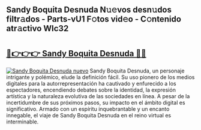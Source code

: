## Sandy Boquita Desnuda N𝚞𝚎vos desn𝚞dos filtr𝚊dos - Parts-vU1 F𝚘tos vid𝚎o - C𝚘ntenido atr𝚊ctivo WIc32

# <h2><a href="http://mb0abg.tromn.icu/?c=Sandy+Boquita+Desnuda">🔗👉👉👉 Sandy Boquita Desnuda 🔗🔗</a></h2>

[![Sandy Boquita Desnuda nuevo](https://i.imgur.com/pEAQMta.gif)](http://mb0abg.tromn.icu/?c=Sandy+Boquita+Desnuda)
Sandy Boquita Desnuda, un personaje intrigante y polémico, elude la definición fácil. Su uso pionero de los medios digitales para la autorrepresentación ha cautivado y enfurecido a los espectadores, encendiendo debates sobre la identidad, la expresión artística y la naturaleza evolutiva de las sociedades en línea. A pesar de la incertidumbre de sus próximos pasos, su impacto en el ámbito digital es significativo. Armado con un espíritu inquebrantable y un encanto innegable, el viaje de Sandy Boquita Desnuda en el reino virtual es interminable.

